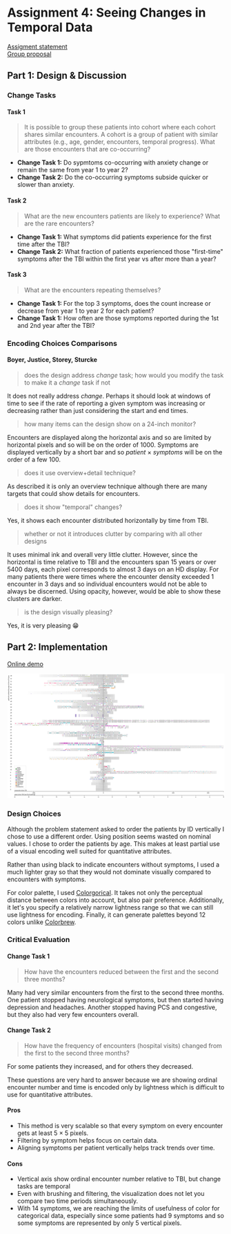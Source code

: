 # Assignment 4: Seeing Changes in Temporal Data

[Assigment statement](https://sites.google.com/a/umbc.edu/datavisualization/assignments/assignment-4-temporal-data-visualization)  
[Group proposal](https://github.com/esturcke/cmsc-636-data-vis/tree/master/assignment-4/BoyerJusticeStoreySturckeProposal.pdf)  

## Part 1: Design & Discussion

### Change Tasks

#### Task 1

> It is possible to group these patients into cohort where each cohort shares
> similar encounters. A cohort is a group of patient with similar attributes
> (e.g., age, gender, encounters, temporal progress). What are those encounters
> that are co-occurring?

  - **Change Task 1:** Do sypmtoms co-occurring with anxiety change or remain
    the same from year 1 to year 2?
  - **Change Task 2:** Do the co-occurring symptoms subside quicker or slower
    than anxiety.

#### Task 2

> What are the new encounters patients are likely to experience? What are the
> rare encounters?

  - **Change Task 1:** What symptoms did patients experience for the first time
    after the TBI?
  - **Change Task 2:** What fraction of patients experienced those "first-time"
    symptoms after the TBI within the first year vs after more than a year?

#### Task 3

> What are the encounters repeating themselves? 

  - **Change Task 1:** For the top 3 symptoms, does the count increase or
    decrease from year 1 to year 2 for each patient?
  - **Change Task 1:** How often are those symptoms reported during the 1st and
    2nd year after the TBI?

### Encoding Choices Comparisons

#### Boyer, Justice, Storey, Sturcke

> does the design address *change* task; how would you modify the task to make it a *change* task if not

It does not really address *change*. Perhaps it should look at windows of time
to see if the rate of reporting a given symptom was increasing or decreasing
rather than just considering the start and end times.

> how many items can the design show on a 24-inch monitor?

Encounters are displayed along the horizontal axis and so are limited by
horizontal pixels and so will be on the order of 1000. Symptoms are displayed
vertically by a short bar and so *patient* × *symptoms* will be on the order of
a few 100.

> does it use overview+detail technique?

As described it is only an overview technique although there are many targets
that could show details for encounters.

> does it show "temporal" changes?

Yes, it shows each encounter distributed horizontally by time from TBI.

> whether or not it introduces clutter by comparing with all other designs

It uses minimal ink and overall very little clutter. However, since the
horizontal is time relative to TBI and the encounters span 15 years or over
5400 days, each pixel corresponds to almost 3 days on an HD display. For many
patients there were times where the encounter density exceeded 1 encounter in 3
days and so individual encounters would not be able to always be discerned.
Using opacity, however, would be able to show these clusters are darker.

> is the design visually pleasing?

Yes, it is very pleasing 😁

## Part 2: Implementation

[Online demo](https://sturcke.co/cmsc-636/4-ehr/)

![Screen shot](vis.png)

### Design Choices

Although the problem statement asked to order the patients by ID vertically I
chose to use a different order. Using position seems wasted on nominal values.
I chose to order the patients by age. This makes at least partial use of a
visual encoding well suited for quantitative attributes. 

Rather than using black to indicate encounters without symptoms, I used a much
lighter gray so that they would not dominate visually compared to encounters
with symptoms.

For color palette, I used [Colorgorical](http://vrl.cs.brown.edu/color). It
takes not only the perceptual distance between colors into account, but also
pair preference. Additionally, it let's you specify a relatively narrow
lightness range so that we can still use lightness for encoding. Finally, it
can generate palettes beyond 12 colors unlike
[Colorbrew](http://colorbrewer2.org/#type=sequential&scheme=BuGn&n=3).

###  Critical Evaluation

#### Change Task 1

> How have the encounters reduced between the first and the second three months? 

Many had very similar encounters from the first to the second three months. One
patient stopped having neurological symptoms, but then started having
depression and headaches. Another stopped having PCS and congestive, but they also
had very few encounters overall. 

#### Change Task 2

> How have the frequency of encounters (hospital visits) changed from the first to the second three months? 

For some patients they increased, and for others they decreased.

These questions are very hard to answer because we are showing ordinal encounter number
and time is encoded only by lightness which is difficult to use for quantitative
attributes.

#### Pros

  - This method is very scalable so that every symptom on every encounter gets at least 5 × 5 pixels.
  - Filtering by symptom helps focus on certain data.
  - Aligning symptoms per patient vertically helps track trends over time.

#### Cons

  - Vertical axis show ordinal encounter number relative to TBI, but change tasks are temporal
  - Even with brushing and filtering, the visualization does not let you compare two time periods simultaneously.
  - With 14 symptoms, we are reaching the limits of usefulness of color for
    categorical data, especially since some patients had 9 symptoms and so some
    symptoms are represented by only 5 vertical pixels.
